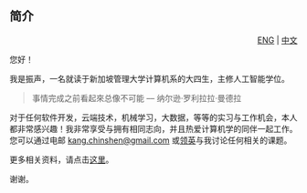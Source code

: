 ## 简介

<div align="right"> <a href="https://github.com/cskang0121/cskang0121/blob/main/README.md">ENG</a> | <a href="https://github.com/cskang0121/cskang0121/blob/main/README_CN.md">中文</a></div>  

<div style="text-align: justify"> 
  
<p>
您好！

我是振声，一名就读于新加坡管理大学计算机系的大四生，主修人工智能学位。</p>

> 事情完成之前看起來总像不可能 –– 纳尔逊·罗利拉拉·曼德拉

<p>

对于任何软件开发，云端技术，机械学习，大数据，等等的实习与工作机会，本人都非常感兴趣！我非常享受与拥有相同志向，并且热爱计算机学的同伴一起工作。您可以通过电邮 kang.chinshen@gmail.com 或[领英](https://www.linkedin.com/in/chinshenkang/)与我讨论任何相关的课题。

更多相关资料，请点击[这里](https://github.com/cskang0121/cskang0121)。

谢谢。</p> 
  
</div>  

